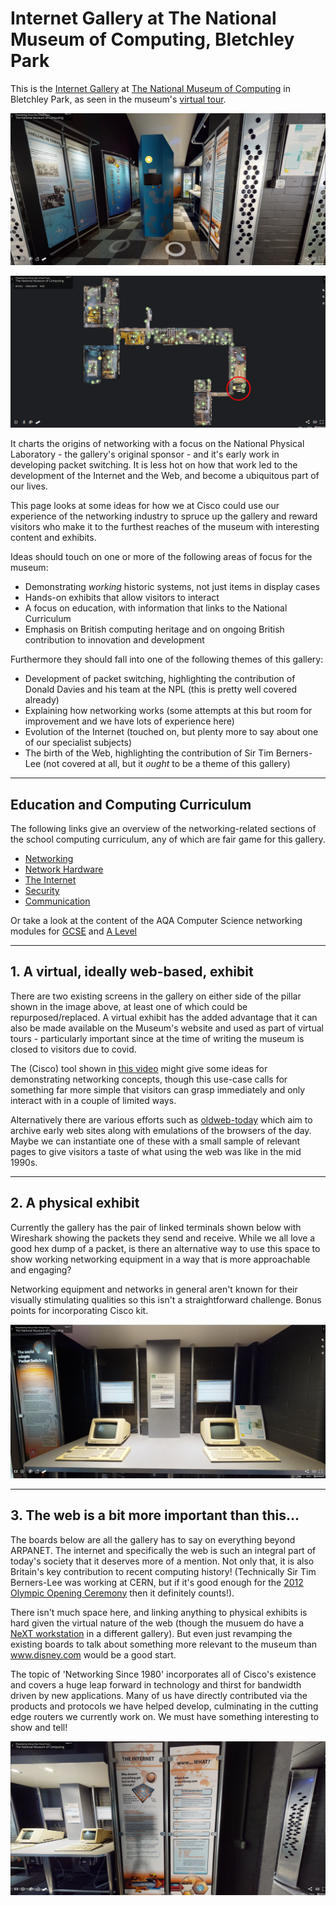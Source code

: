 # Internet Gallery at The National Museum of Computing, Bletchley Park

This is the [Internet Gallery](https://www.tnmoc.org/npl-gallery) at [The National Museum of Computing](https://www.tnmoc.org/) in Bletchley Park, as seen in the museum's [virtual tour](https://www.tnmoc.org/3d-virtual-tour).

![Internet Gallery](assets/images/internet_00.png)

![Map](assets/images/map.png)

It charts the origins of networking with a focus on the National Physical Laboratory - the gallery's original sponsor - and it's early work in developing packet switching. It is less hot on how that work led to the development of the Internet and the Web, and become a ubiquitous part of our lives.

This page looks at some ideas for how we at Cisco could use our experience of the networking industry to spruce up the gallery and reward visitors who make it to the furthest reaches of the museum with interesting content and exhibits.

Ideas should touch on one or more of the following areas of focus for the museum:

* Demonstrating _working_ historic systems, not just items in display cases
* Hands-on exhibits that allow visitors to interact
* A focus on education, with information that links to the National Curriculum
* Emphasis on British computing heritage and on ongoing British contribution to innovation and development

Furthermore they should fall into one of the following themes of this gallery:

* Development of packet switching, highlighting the contribution of Donald Davies and his team at the NPL (this is pretty well covered already)
* Explaining how networking works (some attempts at this but room for improvement and we have lots of experience here)
* Evolution of the Internet (touched on, but plenty more to say about one of our specialist subjects)
* The birth of the Web, highlighting the contribution of Sir Tim Berners-Lee (not covered at all, but it _ought_ to be a theme of this gallery)

---

## Education and Computing Curriculum

The following links give an overview of the networking-related sections of the school computing curriculum, any of which are fair game for this gallery.

* [Networking](https://isaaccomputerscience.org/topics/networking)
* [Network Hardware](https://isaaccomputerscience.org/topics/network_hardware)
* [The Internet](https://isaaccomputerscience.org/topics/the_internet)
* [Security](https://isaaccomputerscience.org/topics/security)
* [Communication](https://isaaccomputerscience.org/topics/communication)

Or take a look at the content of the AQA Computer Science networking modules for [GCSE](https://www.aqa.org.uk/subjects/computer-science-and-it/gcse/computer-science-8520/subject-content/fundamentals-of-computer-networks) and [A Level](https://www.aqa.org.uk/subjects/computer-science-and-it/as-and-a-level/computer-science-7516-7517/subject-content-a-level/fundamentals-of-communication-and-networking)

---

## 1. A virtual, ideally web-based, exhibit

There are two existing screens in the gallery on either side of the pillar shown in the image above, at least one of which could be repurposed/replaced. A virtual exhibit has the added advantage that it can also be made available on the Museum's website and used as part of virtual tours - particularly important since at the time of writing the museum is closed to visitors due to covid.

The (Cisco) tool shown in [this video](https://www.open.edu/openlearn/ocw/mod/oucontent/view.php?id=48444&section=3.10) might give some ideas for demonstrating networking concepts, though this use-case calls for something far more simple that visitors can grasp immediately and only interact with in a couple of limited ways.

Alternatively there are various efforts such as [oldweb-today](https://github.com/oldweb-today/oldweb-today) which aim to archive early web sites along with emulations of the browsers of the day. Maybe we can instantiate one of these with a small sample of relevant pages to give visitors a taste of what using the web was like in the mid 1990s.

---

## 2. A physical exhibit

Currently the gallery has the pair of linked terminals shown below with Wireshark showing the packets they send and receive. While we all love a good hex dump of a packet, is there an alternative way to use this space to show working networking equipment in a way that is more approachable and engaging?

Networking equipment and networks in general aren't known for their visually stimulating qualities so this isn't a straightforward challenge. Bonus points for incorporating Cisco kit.

![Internet Gallery](assets/images/internet_03.png)

---

## 3. The web is a bit more important than this...

The boards below are all the gallery has to say on everything beyond ARPANET. The internet and specifically the web is such an integral part of today's society that it deserves more of a mention. Not only that, it is also Britain's key contribution to recent computing history! (Technically Sir Tim Berners-Lee was working at CERN, but if it's good enough for the [2012 Olympic Opening Ceremony](https://www.zdnet.com/article/web-inventor-tim-berners-lee-stars-in-olympics-opening-ceremony/) then it definitely counts!).

There isn't much space here, and linking anything to physical exhibits is hard given the virtual nature of the web (though the musuem do have a [NeXT workstation](https://en.wikipedia.org/wiki/NeXT_Computer) in a different gallery). But even just revamping the existing boards to talk about something more relevant to the museum than www.disney.com would be a good start.

The topic of 'Networking Since 1980' incorporates all of Cisco's existence and covers a huge leap forward in technology and thirst for bandwidth driven by new applications. Many of us have directly contributed via the products and protocols we have helped develop, culminating in the cutting edge routers we currently work on. We must have something interesting to show and tell!

![web](assets/images/internet_05.png)